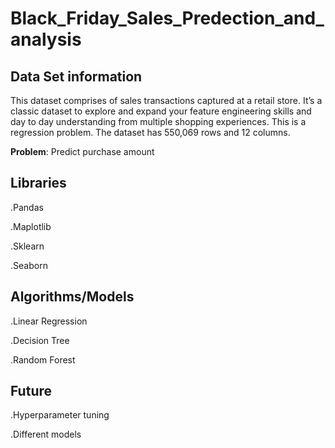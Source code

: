 Black_Friday_Sales_Predection_and_analysis 
=== 
Data Set information
--
 This dataset comprises of sales transactions captured at a retail store. It’s a classic dataset to explore and expand your feature engineering skills and day to day understanding from multiple shopping experiences. This is a regression problem. The dataset has 550,069 rows and 12 columns.

**Problem**: Predict purchase amount


Libraries
--
.Pandas

.Maplotlib

.Sklearn

.Seaborn

Algorithms/Models
--
.Linear Regression

.Decision Tree

.Random Forest

Future
--
.Hyperparameter tuning

.Different models
